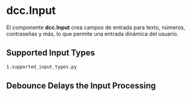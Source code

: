 # dcc.Input

El componente **dcc.Input** crea campos de entrada para texto, números, contraseñas y más, lo que permite una entrada dinámica del usuario.

## Supported Input Types

```bash
1.supported_input_types.py
```

## Debounce Delays the Input Processing









